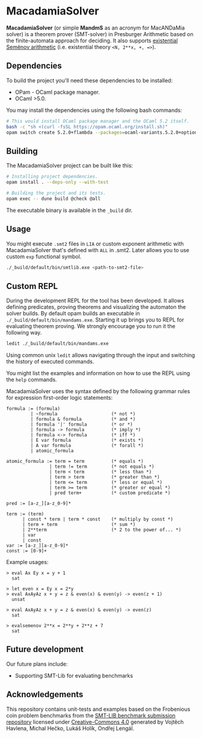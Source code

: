 # MacadamiaSolver

__MacadamiaSolver__ (or simple __MandmS__ as an acronym for MacANDaMia solver) is a theorem prover (SMT-solver) in Presburger Arithmetic based on the finite-automata approach for deciding. It also supports [existential Semёnov arithmetic](https://arxiv.org/abs/2306.14593) (i.e. existential theory `<N, 2**x, +, =>`).

## Dependencies
To build the project you'll need these dependencies to be installed:
- OPam - OCaml package manager.
- OCaml >5.0.

You may install the dependencies using the following bash commands:
```bash
# This would install OCaml package manager and the OCaml 5.2 itself.
bash -c "sh <(curl -fsSL https://opam.ocaml.org/install.sh)"
opam switch create 5.2.0+flambda --packages=ocaml-variants.5.2.0+options,ocaml-option-flambda --yes
```

## Building

The MacadamiaSolver project can be built like this:

```bash
# Installing project dependencies.
opam install . --deps-only --with-test

# Building the project and its tests.
opam exec -- dune build @check @all
```

The executable binary is available in the `_build` dir.

## Usage

You might execute `.smt2` files in `LIA` or custom exponent arithmetic with MacadamiaSolver that's defined with `ALL` in .smt2. Later allows you to use custom `exp` functional symbol.

```bash
./_build/default/bin/smtlib.exe <path-to-smt2-file>
```

## Custom REPL

During the development REPL for the tool has been developed. It allows defining predicates, proving theorems and visualizing the automaton the solver builds. By default opam builds an executable in `./_build/default/bin/mandams.exe`. Starting it up brings you to REPL for evaluating theorem proving. We strongly encourage you to run it the following way.

```bash
ledit ./_build/default/bin/mandams.exe
```

Using common unix `ledit` allows navigating through the input and switching the history of executed commands.

You might list the examples and information on how to use the REPL using the `help` commands.

MacadamiaSolver uses the syntax defined by the following grammar rules for expression first-order logic statements:

```
formula := (formula)
         | ~formula                    (* not *)
         | formula & formula           (* and *)
         | formula '|' formula         (* or *)
         | formula -> formula          (* imply *)
         | formula <-> formula         (* iff *)
         | E var formula               (* exists *)
         | A var formula               (* forall *)
         | atomic_formula

atomic_formula := term = term          (* equals *)
                | term != term         (* not equals *)
                | term < term          (* less than *)
                | term > term          (* greater than *)
                | term <= term         (* less or equal *)
                | term >= term         (* greater or equal *)
                | pred term+           (* custom predicate *)

pred := [a-z_][a-z_0-9]*

term := (term)
      | const * term | term * const    (* multiply by const *)
      | term + term                    (* sum *)
      | 2**term                        (* 2 to the power of... *)
      | var
      | const
var := [a-z_][a-z_0-9]*
const := [0-9]+
```

Example usages:
```
> eval Ax Ey x = y + 1
  sat

> let even x = Ey x = 2*y
> eval AxAyAz x + y = z & even(x) & even(y) -> even(z + 1)
  unsat

> eval AxAyAz x + y = z & even(x) & even(y) -> even(z)
  sat

> evalsemenov 2**x = 2**y + 2**z + 7
  sat
```


## Future development

Our future plans include:
- Supporting SMT-Lib for evaluating benchmarks

## Acknowledgements

This repository contains unit-tests and examples based on the Frobenious coin problem benchmarks from the [SMT-LIB benchmark submission repository](https://github.com/SMT-LIB/benchmark-submission) licensed under [Creative-Commons 4.0](https://creativecommons.org/licenses/by/4.0/) generated by Vojtěch Havlena, Michal Hečko, Lukáš Holík, Ondřej Lengál.
